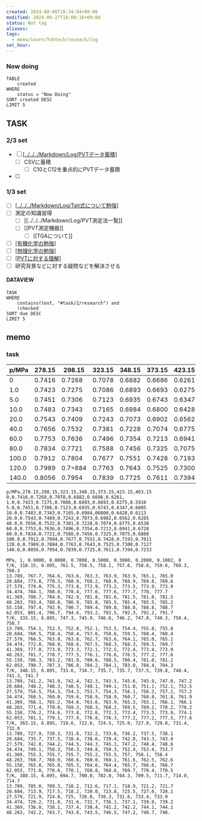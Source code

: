 ```yaml
---
created: 2024-08-06T10:34:04+09:00
modified: 2024-09-27T18:08:16+09:00
status: Not tag
aliases: 
tags:
  - memo/learn/Tohtech/reseach/log
set_hour: 
---
```

### Now doing
```dataview
TABLE
	created
WHERE
	status = "Now Doing"
SORT created DESC
LIMIT 5
```
## TASK
### 2/3 set
- [ ] [[../../../Markdown/Log/PVTデータ蓄積]](習慣ログ)
	- [ ] CSVに蓄積
		- [ ] C10とC12を重点的にPVTデータ蓄積
- [ ] 
### 1/3 set
- [ ] [[../../../Markdown/Log/Tait式について勉強]](習慣ログ)
- [ ] 測定の知識習得
	- [ ] [[../../../Markdown/Log/PVT測定法一覧]]
	- [ ] [[PVT測定機器]]
		- [ ] [[TGAについて]]
- [ ] [[有機化学の勉強]](習慣ログ)
- [ ] [[物理化学の勉強]](習慣ログ)
- [ ] [[PVTに対する理解]](習慣ログ)
- [ ] 研究背景などに対する疑問などを解決させる
#### DATAVIEW
```dataview
TASK
WHERE 
	contains(text, "#task/2/research") and
	!checked
SORT due DESC
LIMIT 5
```

## memo

### task

| p/MPa | 278.15 | 298.15  | 323.15 | 348.15 | 373.15 | 423.15 | 463.15 |
| ----- | ------ | ------- | ------ | ------ | ------ | ------ | ------ |
| 0     | 0.7416 | 0.7268  | 0.7078 | 0.6882 | 0.6686 | 0.6261 |        |
| 1.0   | 0.7423 | 0.7275  | 0.7086 | 0.6893 | 0.6693 | 0.6275 | 0.5910 |
| 5.0   | 0.7451 | 0.7306  | 0.7123 | 0.6935 | 0.6743 | 0.6347 | 0.6005 |
| 10.0  | 0.7483 | 0.7343  | 0.7165 | 0.6984 | 0.6800 | 0.6428 | 0.6113 |
| 20.0  | 0.7543 | 0.7409  | 0.7243 | 0.7073 | 0.6902 | 0.6562 | 0.6285 |
| 40.0  | 0.7656 | 0.7532  | 0.7381 | 0.7228 | 0.7074 | 0.6775 | 0.6538 |
| 60.0  | 0.7753 | 0.7636  | 0.7496 | 0.7354 | 0.7213 | 0.6941 | 0.6728 |
| 80.0  | 0.7834 | 0.7721  | 0.7588 | 0.7456 | 0.7325 | 0.7075 | 0.6880 |
| 100.0 | 0.7912 | 0.7804  | 0.7677 | 0.7551 | 0.7428 | 0.7193 | 0.7011 |
| 120.0 | 0.7989 | 0.7=884 | 0.7763 | 0.7643 | 0.7525 | 0.7300 | 0.7127 |
| 140.0 | 0.8056 | 0.7954  | 0.7839 | 0.7725 | 0.7611 | 0.7394 | 0.7233 |
```csv
p/MPa,278.15,298.15,323.15,348.15,373.15,423.15,463.15
0,0.7416,0.7268,0.7078,0.6882,0.6686,0.6261,
1.0,0.7423,0.7275,0.7086,0.6893,0.6693,0.6275,0.5910
5.0,0.7451,0.7306,0.7123,0.6935,0.6743,0.6347,0.6005
10.0,0.7483,0.7343,0.7165,0.6984,06800,0.6428,0.6113
20.0,0.7543,0.7409,0.7243,0.7073,0.6902,0.6562,0.6285
40.0,0.7656,0.7532,0.7381,0.7228,0.7074,0.6775,0.6538
60.0,0.7753,0.7636,0.7496,0.7354,0.7213,0.6941,0.6728
80.0,0.7834,0.7721,0.7588,0.7456,0.7325,0.7075,0.6880
100.0,0.7912,0.7804,0.7677,0.7551,0.7428,0.7193,0.7011
120.0,0.7989,0.7884,0.7763,0.7643,0.7525,0.7300,0.7127
140.0,0.8056,0.7954,0.7839,0.7725,0.7611,0.7394,0.7233

```

```csv
MPa, 1, 0.9000, 0.8000, 0.7000, 0.5000, 0.3000, 0.2000, 0.1002, 0
T/K, 318.15, 6.895, 761.5, 758.5, 758.1, 757.6, 758.6, 759.6, 760.3, 760.3
13.789, 767.7, 764.6, 763.6, 763.3, 763.9, 763.9, 765.1, 765.0
20.684, 773.8, 770.3, 768.9, 768.2, 768.8, 768.9, 769.8, 769.6
27.579, 779.0, 775.3, 773.8, 772.9, 773.2, 773.5, 773.9, 773.9
34.474, 784.1, 780.0, 778.4, 777.6, 777.6, 777.7, 778, 777.7
41.369, 788.7, 784.6, 782.9, 781.8, 781.6, 781.5, 781.8, 781.5
48.263, 793.4, 788.8, 786.9, 785.8, 785.5, 785.4, 785.5, 785.2
55.158, 797.4, 792.9, 790.7, 789.4, 789.0, 788.8, 788.8, 788.7
62.053, 801.4, 796.7, 794.6, 793.2, 792.5, 792.3, 792.2, 791.7
T/K, 333.15, 6.895, 747.3, 745.9, 746.6, 746.2, 747.8, 749.3, 750.4, 750.7
13.789, 754.1, 752.3, 752.8, 752.1, 753.5, 754.4, 755.8, 755.8
20.684, 760.5, 758.4, 758.4, 757.6, 758.6, 759.5, 760.4, 760.4
27.579, 766.5, 763.8, 763.6, 762.7, 763.6, 764.1, 765.0, 765.1
34.474, 772.0, 768.9, 768.6, 767.5, 768.3, 768.3, 769.5, 769.7
41.369, 777.0, 773.9, 773.3, 772.1, 772.5, 772.4, 773.4, 773.9
48.263, 781.7, 778.7, 777.5, 776.1, 776.6, 776.5, 777.2, 777.6
55.158, 786.3, 783.2, 781.9, 780.6, 780.5, 780.4, 781.0, 781.2
62.053, 790.7, 787.3, 786.0, 784.2, 784.1, 783.8, 784.4, 784.3
T/K, 348.15, 6.895, 733.6, 734.7, 735.7, 735.7, 737.5, 739.8, 740.4, 741.3, 741.7
13.789, 741.2, 741.9, 742.4, 742.3, 743.5, 745.6, 745.9, 747.0, 747.2
20.684, 748.2, 748.3, 748.5, 748.1, 749.1, 751.0, 751.1, 752.1, 752.5
27.579, 754.5, 754.3, 754.3, 753.7, 754.3, 756.1, 756.3, 757.2, 757.2
34.474, 760.5, 760.0, 759.6, 758.9, 758.9, 760.7, 760.8, 761.8, 761.9
41.369, 766.1, 765.2, 764.6, 763.6, 763.9, 765.3, 765.1, 766.1, 766.1
48.263, 771.4, 770.0, 769.3, 768.3, 768.2, 769.5, 769.2, 770.2, 770.2
55.158, 776.2, 774.6, 773.8, 772.6, 772.3, 773.4, 773.5, 773.9, 774.1
62.053, 781.1, 779.1, 777.9, 776.8, 776.3, 777.2, 777.2, 777.5, 777.6
T/K, 363.15, 6.895, 719.6, 722.6, 724.5, 725.0, 727.0, 729.8, 731.4, 732.0
13.789, 727.9, 730.3, 731.8, 732.2, 733.6, 736.2, 737.5, 738.1
20.684, 735.7, 737.5, 738.4, 738.6, 739.4, 742.0, 743.3, 743.9
27.579, 742.8, 744.2, 744.5, 744.3, 745.1, 747.2, 748.4, 748.6
34.474, 749.1, 750.3, 750.3, 749.8, 750.3, 752.4, 753.4, 753.7
41.369, 755.3, 755.7, 755.7, 755.2, 755.5, 757, 758.1, 758.4
48.263, 760.7, 760.9, 760.6, 760.0, 760.1, 761.6, 762.5, 762.6
55.158, 765.8, 765.8, 765.3, 764.6, 764.4, 765.7, 766.6, 766.7
62.053, 771.0, 770.6, 770.1, 768.8, 768.6, 769.7, 770.4, 770.5
T/K, 388.15, 6.895, 694.7, 700.0, 702.0, 704.3, 709.5, 711.7, 714.0, 714.7
13.789, 705.0, 709.3, 710.2, 712.6, 717.1, 718.9, 721.2, 721.7
20.684, 713.9, 717.5, 718.2, 720.0, 723.8, 725.5, 727.6, 728.1
27.579, 721.9, 724.8, 725, 726.8, 730.3, 731.6, 733.4, 733.9
34.474, 729.2, 731.8, 731.6, 732.7, 736.1, 737.1, 739.0, 739.2
41.369, 736.0, 738.1, 737.4, 738.4, 741.2, 742.2, 744.1, 744.1
48.263, 742.2, 743.7, 743.0, 743.5, 746.5, 747.2, 748.7, 748.
```